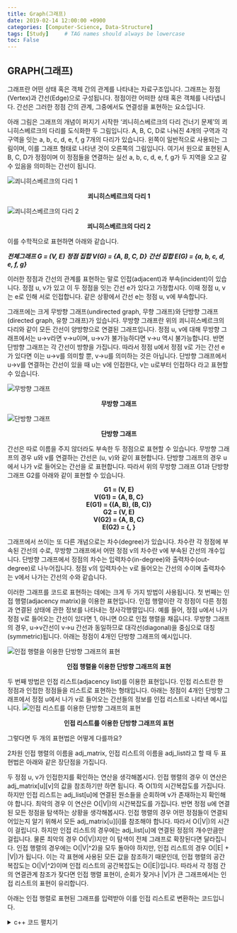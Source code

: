 ```yaml
---
title: Graph(그래프)
date: 2019-02-14 12:00:00 +0900
categories: [Computer-Science, Data-Structure]
tags: [Study]     # TAG names should always be lowercase
toc: False
---
```


## GRAPH(그래프)

그래프란 어떤 상태 혹은 객체 간의 관계를 나타내는 자료구조입니다. 그래프는 정점(Vertex)과 간선(Edge)으로 구성됩니다.
정점이란 어떠한 상태 혹은 객체를 나타냅니다. 간선은 그러한 정점 간의 관계, 그중에서도 연결성을 표현하는 요소입니다.

아래 그림은 그래프의 개념이 퍼지기 시작한 ‘쾨니히스베르크의 다리 건너기 문제’의 쾨니히스베르크의 다리를 도식화한 두 그림입니다.
A, B, C, D로 나눠진 4개의 구역과 각 구역을 잇는 a, b, c, d, e, f, g 7개의 다리가 있습니다. 왼쪽이 일반적으로 사용되는 그림이며, 이를 그래프 형태로 나타낸 것이 오른쪽의 그림입니다.
여기서 원으로 표현된 A, B, C, D가 정점이며 이 정점들을 연결하는 실선 a, b, c, d, e, f, g가 두 지역을 오고 갈 수 있음을 의미하는 간선이 됩니다.

![쾨니히스베르크의 다리 1](https://user-images.githubusercontent.com/19174106/52543185-daebe280-2dea-11e9-9241-49d6a5fc99a4.jpg)
<center><strong>쾨니히스베르크의 다리 1</strong></center>

![쾨니히스베르크의 다리 2](https://user-images.githubusercontent.com/19174106/52543184-da534c00-2dea-11e9-8ad1-ac6ed1104f2a.jpg)
<center><strong>쾨니히스베르크의 다리 2</strong></center>

이를 수학적으로 표현하면 아래와 같습니다.

***전체그래프 G = (V, E)***
***정점 집합 V(G) = {A, B, C, D}***
***간선 집합 E(G) = {a, b, c, d, e, f, g}***


이러한 정점과 간선의 관계를 표현하는 말로 인접(adjacent)과 부속(incident)이 있습니다. 정점 u, v가 있고 이 두 정점을 잇는 간선 e가 있다고 가정합시다. 이때 정점 u, v는 e로 인해 서로 인접합니다. 같은 상황에서 간선 e는 정점 u, v에 부속합니다.

그래프에는 크게 무방향 그래프(undirected graph, 무향 그래프)와 단방향 그래프(directed graph, 유향 그래프)가 있습니다.
무방향 그래프란 위의 쾨니히스베르크의 다리와 같이 모든 간선이 양방향으로 연결된 그래프입니다. 정점 u, v에 대해 무방향 그래프에서는 u->v라면 v->u이며, u->v가 불가능하다면 v->u 역시 불가능합니다.
반면 단방향 그래프는 각 간선이 방향을 가집니다. 따라서 정점 u에서 정점 v로 가는 간선 e가 있다면 이는 u->v를 의미할 뿐, v->u를 의미하는 것은 아닙니다.
단방향 그래프에서 u->v를 연결하는 간선이 있을 때 u는 v에 인접한다, v는 u로부터 인접하다 라고 표현할 수 있습니다.

![무방향 그래프](https://user-images.githubusercontent.com/19174106/52543182-da534c00-2dea-11e9-89cd-0c641dba480e.jpg)
<center><strong>무방향 그래프</strong></center>

![단방향 그래프](https://user-images.githubusercontent.com/19174106/52543183-da534c00-2dea-11e9-8a59-88525e47f82d.jpg)
<center><strong>단방향 그래프</strong></center>

간선은 따로 이름을 주지 않더라도 부속한 두 정점으로 표현할 수 있습니다. 무방향 그래프의 경우 u와 v를 연결하는 간선은 (u, v)와 같이 표현합니다. 단방향 그래프의 경우 u에서 나가 v로 들어오는 간선을 로 표현합니다.
따라서 위의 무방향 그래프 G1과 단방향 그래프 G2를 아래와 같이 표현할 수 있습니다.

<div class="row">
  <div class = "col-md-6">
<center><strong>G1 = (V, E)</strong></center>
<center><strong>V(G1) = {A, B, C}</strong></center>
<center><strong>E(G1) = {(A, B), (B, C)}</strong></center>
  </div>
  <div class = "col-md-6">
<center><strong>G2 = (V, E)</strong></center>
<center><strong>V(G2) = {A, B, C}</strong></center>
<center><strong>E(G2) = {<A, B>, <B, C>}</strong></center>
  </div>
</div>

그래프에서 쓰이는 또 다른 개념으로는 차수(degree)가 있습니다. 차수란 각 정점에 부속된 간선의 수로, 무방향 그래프에서 어떤 정점 v의 차수란 v에 부속된 간선의 개수입니다. 단방향 그래프에서 정점의 차수는 입력차수(in-degree)와 출력차수(out-degree)로 나누어집니다. 정점 v의 입력차수는 v로 들어오는 간선의 수이며 출력차수는 v에서 나가는 간선의 수와 같습니다.

이러한 그래프를 코드로 표현하는 데에는 크게 두 가지 방법이 사용됩니다. 첫 번째는 인접 행렬(adjacency matrix)을 이용한 표현입니다. 인접 행렬이란 각 정점이 다른 정점과 연결된 상태에 관한 정보를 나타내는 정사각행렬입니다. 예를 들어, 정점 u에서 나가 정점 v로 들어오는 간선이 있다면 1, 아니면 0으로 인접 행렬을 채웁니다. 무방향 그래프의 경우, u->v간선이 v->u 간선과 동일하므로 대각선(diagonal)을 중심으로 대칭(symmetric)됩니다. 아래는 정점이 4개인 단방향 그래프의 예시입니다.

![인접 행렬을 이용한 단방향 그래프의 표현](https://user-images.githubusercontent.com/19174106/52543181-da534c00-2dea-11e9-8eda-2d7228b4c5e5.jpg)
<center><strong>인접 행렬을 이용한 단방향 그래프의 표현</strong></center>

두 번째 방법은 인접 리스트(adjacency list)를 이용한 표현입니다. 인접 리스트란 한 정점과 인접한 정점들을 리스트로 표현하는 형태입니다.
아래는 정점이 4개인 단방향 그래프에서 정점 u에서 나가 v로 들어오는 간선들의 정보를 인접 리스트로 나타낸 예시입니다.
![인접 리스트를 이용한 단방향 그래프의 표현](https://user-images.githubusercontent.com/19174106/52543180-d9bab580-2dea-11e9-9e81-bdea56c4099f.jpg)
<center><strong>인접 리스트를 이용한 단방향 그래프의 표현</strong></center>

그렇다면 두 개의 표현법은 어떻게 다를까요?

2차원 인접 행렬의 이름을 adj_matrix, 인접 리스트의 이름을 adj_list라고 할 때 두 표현법은 아래와 같은 장단점을 가집니다.

두 정점 u, v가 인접한지를 확인하는 연산을 생각해봅시다. 인접 행렬의 경우 이 연산은 adj_matrix[u][v]의 값을 참조하기만 하면 됩니다. 즉 O(1)의 시간복잡도를 가집니다.
하지만 인접 리스트는 adj_list[u]에 연결된 원소들을 순회하며 v가 존재하는지 확인해야 합니다. 최악의 경우 이 연산은 O(|V|)의 시간복잡도를 가집니다.
반면 정점 u에 연결된 모든 정점을 탐색하는 상황을 생각해봅시다. 인접 행렬의 경우 어떤 정점들이 연결되어있는지 알기 위해서 모든 adj_matrix[u][i]를 참조해야 합니다. 따라서 O(|V|)의 시간이 걸립니다.
하지만 인접 리스트의 경우에는 adj_list[u]에 연결된 정점의 개수만큼만 걸립니다. 물론 최악의 경우 O(|V|)지만 이 탐색이 전체 그래프로 확장된다면 달라집니다.
인접 행렬의 경우에는 O(|V|^2)을 모두 돌아야 하지만, 인접 리스트의 경우 O(|E| + |V|)가 됩니다. 이는 각 표현에 사용된 모든 값을 참조하기 때문인데, 인접 행렬의 공간복잡도는 O(|V|^2)이며 인접 리스트의 공간복잡도는 O(|E|)입니다.
따라서 각 정점 간의 연결관계 참조가 잦다면 인접 행렬 표현이, 순회가 잦거나 |V|가 큰 그래프에서는 인접 리스트의 표현이 유리합니다.

아래는 인접 행렬로 표현된 그래프를 입력받아 이를 인접 리스트로 변환하는 코드입니다.

<details>
<summary>c++ 코드 펼치기</summary>
<div markdown="1">

```c++
#include <iostream>

#include <vector>
#include <list>

#define MAX 55

using namespace std;

int main() {

	int adj_matrix[MAX][MAX], n;

	cin >> n;

	vector < list < int > > head(n + 1);

	for (int i = 1; i <= n; i++)
		for (int j = 1; j <= n; j++)
		{
			cin >> adj_matrix[i][j];

			if (adj_matrix[i][j])
				head[i].push_front(j);
		}

	for (int i = 1; i <= n; i++) {
		cout << i << " : ";

		if (!head[i].empty())
			for (auto x : head[i])
				cout << x << " ";

		cout << endl;
	}

	return 0;
}
```
</div>
</details>
